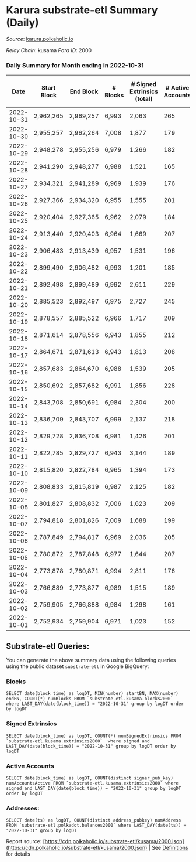 # Karura substrate-etl Summary (Daily)

_Source_: [karura.polkaholic.io](https://karura.polkaholic.io)

*Relay Chain*: kusama
*Para ID*: 2000



### Daily Summary for Month ending in 2022-10-31


| Date | Start Block | End Block | # Blocks | # Signed Extrinsics (total) | # Active Accounts | # Passive | # New | # Addresses with Balances | # Events | # Transfers | # XCM Transfers In | # XCM Transfers Out |
| ---- | ----------- | --------- | -------- | --------------------------- | ----------------- | --------- | ----- | ------------------------- | -------- | ----------- | ------------------ | ------------------- |
| 2022-10-31 | 2,962,265 | 2,969,257 | 6,993  | 2,063 | 265 |  |  | 92,737 | 80,392 | 6,069 ($667,046.00) | 160 ($67,302.44) | 137 ($52,938.95) |
| 2022-10-30 | 2,955,257 | 2,962,264 | 7,008  | 1,877 | 179 |  |  | 92,710 | 77,966 | 5,808 ($323,871.27) | 62 ($32,529.20) | 76 ($41,398.81) |
| 2022-10-29 | 2,948,278 | 2,955,256 | 6,979  | 1,266 | 182 |  |  |  | 73,277 | 5,337 ($331,452.35) | 63 ($18,676.21) | 79 ($20,914.76) |
| 2022-10-28 | 2,941,290 | 2,948,277 | 6,988  | 1,521 | 165 |  |  | 92,683 | 75,327 | 5,583 ($268,961.32) | 81 ($25,243.15) | 76 ($19,897.06) |
| 2022-10-27 | 2,934,321 | 2,941,289 | 6,969  | 1,939 | 176 |  |  | 92,675 | 78,654 | 5,948 ($738,483.91) | 93 ($52,135.22) | 117 ($75,640.98) |
| 2022-10-26 | 2,927,366 | 2,934,320 | 6,955  | 1,555 | 201 |  |  |  | 76,159 | 5,648 ($558,747.91) | 130 ($95,066.62) | 169 ($62,634.50) |
| 2022-10-25 | 2,920,404 | 2,927,365 | 6,962  | 2,079 | 184 |  |  | 92,638 | 80,958 | 6,392 ($453,890.51) | 117 ($40,795.51) | 148 ($80,572.57) |
| 2022-10-24 | 2,913,440 | 2,920,403 | 6,964  | 1,669 | 207 |  |  | 92,617 | 76,652 | 5,762 ($209,702.73) | 102 ($27,586.85) | 132 ($46,020.49) |
| 2022-10-23 | 2,906,483 | 2,913,439 | 6,957  | 1,531 | 196 |  |  | 92,598 | 75,674 | 5,636 ($293,403.66) | 86 ($24,334.96) | 112 ($43,224.40) |
| 2022-10-22 | 2,899,490 | 2,906,482 | 6,993  | 1,201 | 185 |  |  | 92,581 | 72,929 | 5,217 ($167,557.61) | 75 ($60,947.80) | 89 ($48,865.10) |
| 2022-10-21 | 2,892,498 | 2,899,489 | 6,992  | 2,611 | 229 |  |  |  | 85,470 | 6,815 ($1,032,622.78) | 107 ($65,995.44) | 151 ($102,334.12) |
| 2022-10-20 | 2,885,523 | 2,892,497 | 6,975  | 2,727 | 245 |  |  |  | 85,405 | 6,754 ($876,231.85) | 123 ($75,041.43) | 166 ($102,492.01) |
| 2022-10-19 | 2,878,557 | 2,885,522 | 6,966  | 1,717 | 209 |  |  | 92,522 | 78,295 | 6,191 ($404,890.66) | 72 ($34,628.00) | 106 ($42,629.02) |
| 2022-10-18 | 2,871,614 | 2,878,556 | 6,943  | 1,855 | 212 |  |  | 92,502 | 79,397 | 6,255 ($525,931.22) | 110 ($67,510.73) | 133 ($75,377.34) |
| 2022-10-17 | 2,864,671 | 2,871,613 | 6,943  | 1,813 | 208 |  |  | 92,470 | 78,179 | 5,868 ($290,834.34) | 117 ($45,737.69) | 175 ($59,435.11) |
| 2022-10-16 | 2,857,683 | 2,864,670 | 6,988  | 1,539 | 205 |  |  | 92,451 | 77,034 | 5,827 ($315,090.37) | 128 ($67,677.18) | 179 ($87,983.85) |
| 2022-10-15 | 2,850,692 | 2,857,682 | 6,991  | 1,856 | 228 |  |  |  | 80,674 | 6,290 ($457,542.95) | 170 ($72,336.65) | 238 ($96,755.52) |
| 2022-10-14 | 2,843,708 | 2,850,691 | 6,984  | 2,304 | 200 |  |  |  | 84,504 | 6,884 ($803,686.75) | 142 ($64,941.36) | 247 ($104,770.31) |
| 2022-10-13 | 2,836,709 | 2,843,707 | 6,999  | 2,137 | 218 |  |  | 92,396 | 83,004 | 6,609 ($599,414.00) | 179 ($75,809.91) | 209 ($98,949.15) |
| 2022-10-12 | 2,829,728 | 2,836,708 | 6,981  | 1,426 | 201 |  |  | 92,376 | 74,447 | 5,341 ($327,310.13) | 80 ($33,630.92) | 95 ($66,417.04) |
| 2022-10-11 | 2,822,785 | 2,829,727 | 6,943  | 3,144 | 189 |  |  | 92,336 | 87,553 | 5,656 ($665,176.19) | 82 ($34,211.89) | 78 ($56,700.20) |
| 2022-10-10 | 2,815,820 | 2,822,784 | 6,965  | 1,394 | 173 |  |  | 92,319 | 73,911 | 5,237 ($377,199.95) | 119 ($290,011.43) | 101 ($335,826.38) |
| 2022-10-09 | 2,808,833 | 2,815,819 | 6,987  | 2,125 | 182 |  |  | 92,287 | 77,817 | 5,375 ($418,980.54) | 49 ($19,469.65) | 70 ($16,970.68) |
| 2022-10-08 | 2,801,827 | 2,808,832 | 7,006  | 1,623 | 209 |  |  | 92,263 | 77,047 | 5,842 ($2,359,439.68) | 75 ($61,655.08) | 88 ($59,064.31) |
| 2022-10-07 | 2,794,818 | 2,801,826 | 7,009  | 1,688 | 199 |  |  | 92,223 | 77,032 | 5,793 ($501,814.81) | 61 ($5,252.87) | 88 ($34,091.57) |
| 2022-10-06 | 2,787,849 | 2,794,817 | 6,969  | 2,036 | 205 |  |  | 92,194 | 77,900 | 5,552 ($383,940.79) | 78 ($19,127.29) | 114 ($57,291.98) |
| 2022-10-05 | 2,780,872 | 2,787,848 | 6,977  | 1,644 | 207 |  |  | 92,147 | 77,364 | 5,997 ($632,690.97) | 83 ($141,525.97) | 109 ($226,421.91) |
| 2022-10-04 | 2,773,878 | 2,780,871 | 6,994  | 2,811 | 176 |  |  | 92,089 | 86,377 | 6,818 ($849,112.26) | 160 ($204,274.31) | 161 ($276,799.51) |
| 2022-10-03 | 2,766,889 | 2,773,877 | 6,989  | 1,515 | 189 |  |  |  | 75,896 | 5,777 ($10,587,901.41) | 65 ($18,467.81) | 108 ($77,708.63) |
| 2022-10-02 | 2,759,905 | 2,766,888 | 6,984  | 1,298 | 161 |  |  |  | 73,909 | 5,496 ($131,770.32) | 86 ($25,533.84) | 83 ($28,984.15) |
| 2022-10-01 | 2,752,934 | 2,759,904 | 6,971  | 1,023 | 152 |  |  |  | 70,595 | 5,004 ($517,963.38) | 34 ($128,064.29) | 39 ($197,380.57) |

## Substrate-etl Queries:
You can generate the above summary data using the following queries using the public dataset `substrate-etl` in Google BigQuery:


### Blocks
```
SELECT date(block_time) as logDT, MIN(number) startBN, MAX(number) endBN, COUNT(*) numBlocks FROM `substrate-etl.kusama.blocks2000`  where LAST_DAY(date(block_time)) = "2022-10-31" group by logDT order by logDT
```


### Signed Extrinsics
```
SELECT date(block_time) as logDT, COUNT(*) numSignedExtrinsics FROM `substrate-etl.kusama.extrinsics2000`  where signed and LAST_DAY(date(block_time)) = "2022-10-31" group by logDT order by logDT
```


### Active Accounts
```
SELECT date(block_time) as logDT, COUNT(distinct signer_pub_key) numAccountsActive FROM `substrate-etl.kusama.extrinsics2000` where signed and LAST_DAY(date(block_time)) = "2022-10-31" group by logDT order by logDT
```


### Addresses:
```
SELECT date(ts) as logDT, COUNT(distinct address_pubkey) numAddress FROM `substrate-etl.polkadot.balances2000` where LAST_DAY(date(ts)) = "2022-10-31" group by logDT
```



Report source: [https://cdn.polkaholic.io/substrate-etl/kusama/2000.json](https://cdn.polkaholic.io/substrate-etl/kusama/2000.json) | See [Definitions](/DEFINITIONS.md) for details
